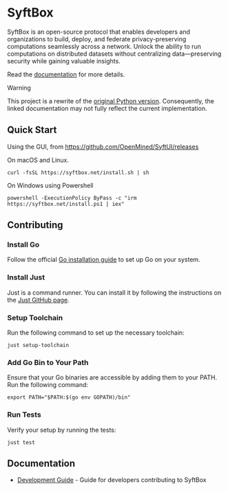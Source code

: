 # SyftBox

SyftBox is an open-source protocol that enables developers and organizations to build, deploy, and federate privacy-preserving computations seamlessly across a network. Unlock the ability to run computations on distributed datasets without centralizing data—preserving security while gaining valuable insights.

Read the [documentation](https://www.syftbox.net) for more details.

> [!WARNING]
> This project is a rewrite of the [original Python version](https://github.com/OpenMined/syft). Consequently, the linked documentation may not fully reflect the current implementation.

## Quick Start

Using the GUI, from https://github.com/OpenMined/SyftUI/releases

On macOS and Linux.
```
curl -fsSL https://syftbox.net/install.sh | sh
```

On Windows using Powershell
```
powershell -ExecutionPolicy ByPass -c "irm https://syftbox.net/install.ps1 | iex"
```

## Contributing

### Install Go
Follow the official [Go installation guide](https://golang.org/doc/install) to set up Go on your system.

### Install Just
Just is a command runner. You can install it by following the instructions on the [Just GitHub page](https://github.com/casey/just#installation).

### Setup Toolchain
Run the following command to set up the necessary toolchain:
```
just setup-toolchain
```

### Add Go Bin to Your Path
Ensure that your Go binaries are accessible by adding them to your PATH. Run the following command:
```
export PATH="$PATH:$(go env GOPATH)/bin"
```

### Run Tests
Verify your setup by running the tests:
```
just test
```

## Documentation

- [Development Guide](./DEVELOPMENT.md) - Guide for developers contributing to SyftBox
